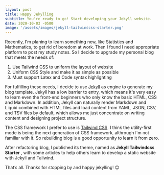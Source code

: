```yaml
---
layout: post
title: Happy Jekylling
subtitle: You're ready to go! Start developing your Jekyll website.
date: 2020-10-03 -0500
image: '/assets/images/jekyll-tailwindcss-starter.png'
---
```


Recently, I'm planing to learn something new, like Statistics and Mathematics, to get rid of boredom at work. Then I found I need appropriate platform to post my study notes. So I decide to upgrade my personal blog that meets the needs of:

1. Use Tailwind CSS to uniform the layout of website
2. Uniform CSS Style and make it as simple as possible
3. Must support Latex and Code syntax highlighting

For fulfilling these needs, I decide to use [Jekyll](https://jekyllrb.com/) as engine to generate my blog template. Jekyll has a low barrier to entry, which means it's very easy to learn even the front-end beginners who only know the basic HTML, CSS and Markdown. In addition, Jekyll can naturally render Markdown and Liquid combined with HTML files and load content from YAML, JSON, CSV, and TSV files by default, which allows me just concentrate on writing content and designing project structure.

The CSS framework I prefer to use is [Tailwind CSS](https://tailwindcss.com). I think the utility-first mode is being the next generation of CSS framework, althrough I'm not familiar with it. So rebuilding blog is a good opportunity to learn it from zero.

After refactoring blog, I published its theme, named as **Jekyll Tailwindcss Starter** , with some articles to help others learn to develop a static website with Jekyll and Tailwind.

That’s all. Thanks for stopping by and happy jekylling! 😊